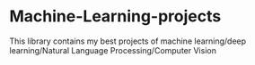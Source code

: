 # Machine-Learning-projects
This library contains my best projects of machine learning/deep learning/Natural Language Processing/Computer Vision

